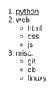 1. [python](../python.txt)
2. web
      * html
      * css
      * js
3. misc.
      * git
      * db
      * linuxy
